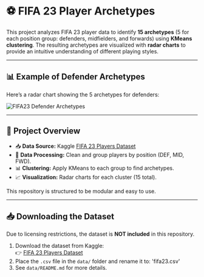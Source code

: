 # ⚽ FIFA 23 Player Archetypes

This project analyzes FIFA 23 player data to identify **15 archetypes** (5 for each position group: defenders, midfielders, and forwards) using **KMeans clustering**. The resulting archetypes are visualized with **radar charts** to provide an intuitive understanding of different playing styles.

---

## 📊 Example of Defender Archetypes
Here’s a radar chart showing the 5 archetypes for defenders:

![FIFA23 Defender Archetypes](assets/defenders_radar.png)

---

## 📖 Project Overview

- 📥 **Data Source:** Kaggle [FIFA 23 Players Dataset](https://www.kaggle.com/datasets/sanjeetsinghnaik/fifa-23-players-dataset)
- 🧹 **Data Processing:** Clean and group players by position (DEF, MID, FWD).
- 📊 **Clustering:** Apply KMeans to each group to find archetypes.
- 📈 **Visualization:** Radar charts for each cluster (15 total).

This repository is structured to be modular and easy to use.

---

## 📥 Downloading the Dataset

Due to licensing restrictions, the dataset is **NOT included** in this repository.  

1. Download the dataset from Kaggle:  
   👉 [FIFA 23 Players Dataset](https://www.kaggle.com/datasets/sanjeetsinghnaik/fifa-23-players-dataset)
2. Place the `.csv` file in the `data/` folder and rename it to: 'fifa23.csv'
3. See `data/README.md` for more details.
